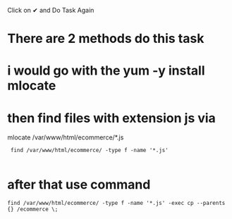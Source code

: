 Click on ✔ and Do Task Again

# There are 2 methods do this task
# i would go with the yum -y install mlocate

# then find files with extension js via 
mlocate /var/www/html/ecommerce/*.js
```
 find /var/www/html/ecommerce/ -type f -name '*.js'
 
 ```
# after that use command 
``` 
find /var/www/html/ecommerce/ -type f -name '*.js' -exec cp --parents {} /ecommerce \;
```
